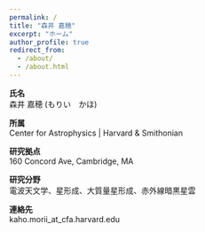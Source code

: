 ```yaml
---
permalink: /
title: "森井 嘉穂"
excerpt: "ホーム"
author_profile: true
redirect_from: 
  - /about/
  - /about.html
---
```

**氏名** <br> 森井 嘉穂 (もりい　かほ)

**所属** <br> Center for Astrophysics | Harvard & Smithonian

**研究拠点** <br> 160 Concord Ave, Cambridge, MA

**研究分野** <br> 電波天文学、星形成、大質量星形成、赤外線暗黒星雲

**連絡先** <br> kaho.morii_at_cfa.harvard.edu
